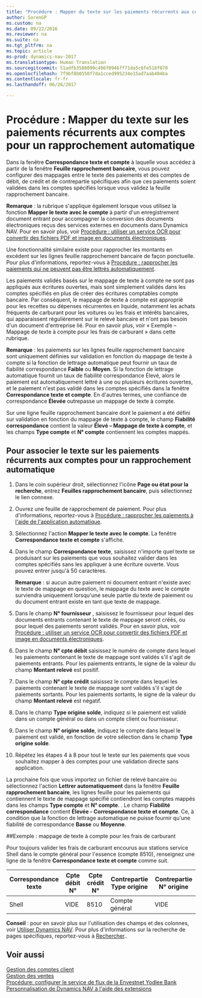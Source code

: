 ```yaml
---
title: "Procédure : Mapper du texte sur les paiements récurrents aux comptes pour un rapprochement automatique"
author: SorenGP
ms.custom: na
ms.date: 09/22/2016
ms.reviewer: na
ms.suite: na
ms.tgt_pltfrm: na
ms.topic: article
ms-prod: dynamics-nav-2017
ms.translationtype: Human Translation
ms.sourcegitcommit: 51adfb3588099c496f0946ff71da5c6fe518f070
ms.openlocfilehash: 7f9bf8b0550f7da1cced995234e15ad7aab484ba
ms.contentlocale: fr-fr
ms.lasthandoff: 06/26/2017

---
```


# <a name="how-to-map-text-on-recurring-payments-to-accounts-for-automatic-reconciliation"></a>Procédure : Mapper du texte sur les paiements récurrents aux comptes pour un rapprochement automatique
Dans la fenêtre **Correspondance texte et compte** à laquelle vous accédez à partir de la fenêtre **Feuille rapprochement bancaire**, vous pouvez configurer des mappages entre le texte des paiements et des comptes de débit, de crédit et de contrepartie spécifiques afin que ces paiements soient validées dans les comptes spécifiés lorsque vous validez la feuille rapprochement bancaire.

**Remarque** : la rubrique s'applique également lorsque vous utilisez la fonction **Mapper le texte avec le compte** à partir d'un enregistrement document entrant pour accompagner la conversion des documents électroniques reçus des services externes en documents dans Dynamics NAV. Pour en savoir plus, voir [Procédure : utiliser un service OCR pour convertir des fichiers PDF et image en documents électroniques](across-how-use-ocr-pdf-images-files.md).   

Une fonctionnalité similaire existe pour rapprocher les montants en excédent sur les lignes feuille rapprochement bancaire de façon ponctuelle. Pour plus d'informations, reportez-vous à [Procédure : rapprocher les paiements qui ne peuvent pas être lettrés automatiquement](receivables-how-reconcile-payments-cannot-apply-auto.md).

Les paiements validés basés sur le mappage de texte à compte ne sont pas appliqués aux écritures ouvertes, mais sont simplement validés dans les comptes spécifiés en plus de créer des écritures comptables compte bancaire. Par conséquent, le mappage de texte à compte est approprié pour les recettes ou dépenses récurrentes en liquide, notamment les achats fréquents de carburant pour les voitures ou les frais et intérêts bancaires, qui apparaissent régulièrement sur le relevé bancaire et n'ont pas besoin d'un document d'entreprise lié. Pour en savoir plus, voir « Exemple – Mappage de texte à compte pour les frais de carburant » dans cette rubrique.

**Remarque** : les paiements sur les lignes feuille rapprochement bancaire sont uniquement définies sur validation en fonction du mappage de texte à compte si la fonction de lettrage automatique peut fournir un taux de fiabilité correspondance **Faible** ou **Moyen**. Si la fonction de lettrage automatique fournit un taux de fiabilité correspondance Élevé, alors le paiement est automatiquement lettré à une ou plusieurs écritures ouvertes, et le paiement n'est pas validé dans les comptes spécifiés dans la fenêtre **Correspondance texte et compte**. En d'autres termes, une confiance de correspondance **Élevée** outrepasse un mappage de texte à compte.

Sur une ligne feuille rapprochement bancaire dont le paiement a été défini sur validation en fonction du mappage de texte à compte, le champ **Fiabilité correspondance** contient la valeur **Élevé – Mappage de texte à compte**, et les champs **Type compte** et **N° compte** contiennent les comptes mappés.

## <a name="to-map-text-on-recurring-payments-to-accounts-for-automatic-reconciliation"></a>Pour associer le texte sur les paiements récurrents aux comptes pour un rapprochement automatique
1. Dans le coin supérieur droit, sélectionnez l'icône **Page ou état pour la recherche**, entrez **Feuilles rapprochement bancaire**, puis sélectionnez le lien connexe.
2. Ouvrez une feuille de rapprochement de paiement. Pour plus d'informations, reportez-vous à [Procédure : rapprocher les paiements à l'aide de l'application automatique](receivables-how-reconcile-payments-auto-application.md).
3. Sélectionnez l'action **Mapper le texte avec le compte**. La fenêtre **Correspondance texte et compte** s'affiche.
4. Dans le champ **Correspondance texte**, saisissez n'importe quel texte se produisant sur les paiements que vous souhaitez valider dans les comptes spécifiés sans les appliquer à une écriture ouverte. Vous pouvez entrer jusqu'à 50 caractères.

    **Remarque** : si aucun autre paiement ni document entrant n'existe avec le texte de mappage en question, le mappage du texte avec le compte surviendra uniquement lorsqu'une seule partie du texte de paiement ou du document entrant existe en tant que texte de mappage.
5. Dans le champ **N° fournisseur** , saisissez le fournisseur pour lequel des documents entrants contenant le texte de mappage seront créés, ou pour lequel des paiements seront validés. Pour en savoir plus, voir [Procédure : utiliser un service OCR pour convertir des fichiers PDF et image en documents électroniques](across-how-use-ocr-pdf-images-files.md).      
6. Dans le champ **N° cpte débit** saisissez le numéro de compte dans lequel les paiements contenant le texte de mappage sont validés s'il s'agit de paiements entrants. Pour les paiements entrants, le signe de la valeur du champ **Montant relevé** est positif.
7. Dans le champ **N° cpte crédit** saisissez le compte dans lequel les paiements contenant le texte de mappage sont validés s'il s'agit de paiements sortants. Pour les paiements sortants, le signe de la valeur du champ **Montant relevé** est négatif.
8. Dans le champ **Type origine solde**, indiquez si le paiement est validé dans un compte général ou dans un compte client ou fournisseur.
9. Dans le champ **N° origine solde**, indiquez le compte dans lequel le paiement est validé, en fonction de votre sélection dans le champ **Type origine solde**.
10. Répétez les étapes 4 à 8 pour tout le texte sur les paiements que vous souhaitez mapper à des comptes pour une validation directe sans application.

La prochaine fois que vous importez un fichier de relevé bancaire ou sélectionnez l'action **Lettrer automatiquement** dans la fenêtre **Feuille rapprochement bancaire**, les lignes feuille pour les paiements qui contiennent le texte de mappage spécifié contiendront les comptes mappés dans les champs **Type compte** et **N° compte**. . Le champ **Fiabilité correspondance** contient **Élevée - Correspondance texte et compte**. Ce, à condition que la fonction de lettrage automatique ne puisse fournir qu'une fiabilité de correspondance **Basse** ou **Moyenne**.

##<a name="example-text-to-account-mapping-for-fuel-expense"></a>Exemple : mappage de texte à compte pour les frais de carburant

Pour toujours valider les frais de carburant encourus aux stations service Shell dans le compte général pour l'essence (compte 8510), renseignez une ligne de la fenêtre **Correspondance texte et compte** comme suit.

|Correspondance texte |Cpte débit N° |Cpte crédit N° |Contrepartie Type origine |Contrepartie N° origine |
|-------------|---------------|----------------|-----------------|----------------|
|Shell |VIDE |8510 |Compte général|VIDE|

**Conseil** : pour en savoir plus sur l'utilisation des champs et des colonnes, voir [Utiliser Dynamics NAV](ui-work-product.md). Pour plus d'informations sur la recherche de pages spécifiques, reportez-vous à [Rechercher](ui-search.md)..

## <a name="see-also"></a>Voir aussi
[Gestion des comptes client](receivables-manage-receivables.md)  
[Gestion des ventes](sales-manage-sales.md)  
[Procédure: configurer le service de flux de la Envestnet Yodlee Bank](bank-how-setup-bank-statement-service.md)  
[Personnalisation de Dynamics NAV à l'aide des extensions](ui-extensions.md)

